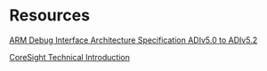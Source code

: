 # Resources

[ARM Debug Interface Architecture Specification ADIv5.0 to ADIv5.2](https://developer.arm.com/docs/ihi0031/e)

[CoreSight Technical Introduction](http://infocenter.arm.com/help/topic/com.arm.doc.epm039795/coresight_technical_introduction_EPM_039795.pdf)